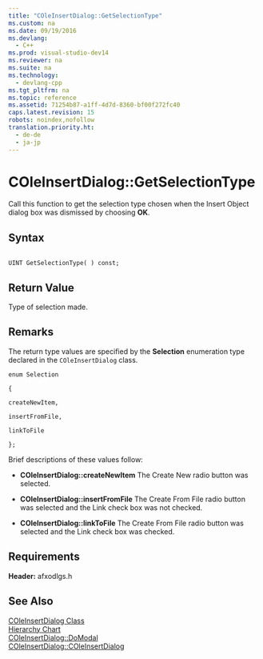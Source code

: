 ```yaml
---
title: "COleInsertDialog::GetSelectionType"
ms.custom: na
ms.date: 09/19/2016
ms.devlang: 
  - C++
ms.prod: visual-studio-dev14
ms.reviewer: na
ms.suite: na
ms.technology: 
  - devlang-cpp
ms.tgt_pltfrm: na
ms.topic: reference
ms.assetid: 71254b87-a1ff-4d7d-8360-bf00f272fc40
caps.latest.revision: 15
robots: noindex,nofollow
translation.priority.ht: 
  - de-de
  - ja-jp
---
```

# COleInsertDialog::GetSelectionType
Call this function to get the selection type chosen when the Insert Object dialog box was dismissed by choosing **OK**.  
  
## Syntax  
  
```  
  
UINT GetSelectionType( ) const;  
```  
  
## Return Value  
 Type of selection made.  
  
## Remarks  
 The return type values are specified by the **Selection** enumeration type declared in the `COleInsertDialog` class.  
  
 `enum Selection`  
  
 `{`  
  
 `createNewItem,`  
  
 `insertFromFile,`  
  
 `linkToFile`  
  
 `};`  
  
 Brief descriptions of these values follow:  
  
-   **COleInsertDialog::createNewItem** The Create New radio button was selected.  
  
-   **COleInsertDialog::insertFromFile** The Create From File radio button was selected and the Link check box was not checked.  
  
-   **COleInsertDialog::linkToFile** The Create From File radio button was selected and the Link check box was checked.  
  
## Requirements  
 **Header:** afxodlgs.h  
  
## See Also  
 [COleInsertDialog Class](../vs140/COleInsertDialog-Class.md)   
 [Hierarchy Chart](../vs140/Hierarchy-Chart.md)   
 [COleInsertDialog::DoModal](../vs140/COleInsertDialog--DoModal.md)   
 [COleInsertDialog::COleInsertDialog](../vs140/COleInsertDialog--COleInsertDialog.md)